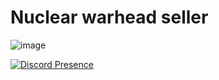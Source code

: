 # Nuclear warhead seller
![image](https://github.com/user-attachments/assets/f0b1a3ea-5a3f-4042-9a8f-63135d08b9c3)


[![Discord Presence](https://lanyard.cnrad.dev/api/957344569685594122)](https://discord.com/users/1176712416931889224)
